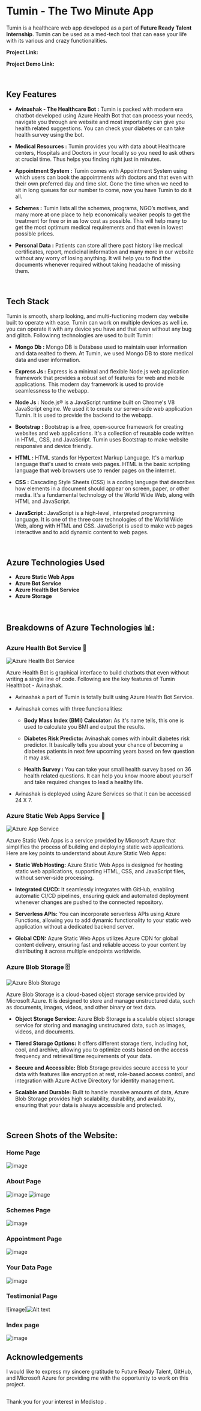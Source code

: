 # Tumin - The Two Minute App
Tumin is a healthcare web app developed as a part of **Future Ready Talent Internship**. 
Tumin can be used as a med-tech tool that can ease your life with its various and crazy functionalities.

**Project Link:** 

**Project Demo Link:** 

<br>

## Key Features

- **Avinashak - The Healthcare Bot :** Tumin is packed with modern era chatbot developed using Azure Health Bot that can process your needs, navigate you through are website and most importantly can give you health related suggestions.
You can check your diabetes or can take health survey using the bot.

- **Medical Resources :** Tumin provides you with data about Healthcare centers, Hospitals and Doctors in your locality so you need to ask others at crucial time. Thus helps you finding right just in minutes.

- **Appointment System :** Tumin comes with Appointment System using which users can book the appointments with doctors and that even with their own preferred day and time slot. Gone the time when we need to sit in long queues for our number to come, now you have Tumin to do it all.

- **Schemes :** Tumin lists all the schemes, programs, NGO’s motives, and many more at one place to help economically weaker peopls to get the treatment for free or in as low cost as possible. This will help many to get the most optimum medical requirements and that even in lowest possible prices.

- **Personal Data :** Patients can store all there past history like medical certificates, report, medicinal information and many more in our website without any worry of losing anything. It will help you to find the documents whenever required without taking headache of missing them.

<br>

## Tech Stack
Tumin is smooth, sharp looking, and multi-fuctioning modern day website built to operate with ease. Tumin can work on multiple devices as well i.e. you can operate it with any device you have and that even without any bug and glitch.
Followinng technologies are used to built Tumin: 

- **Mongo Db :** Mongo DB is Database used to maintain user information and data realted to them. At Tumin, we used Mongo DB to store medical data and user information.

- **Express Js :** Express is a minimal and flexible Node.js web application framework that provides a robust set of features for web and mobile applications. This modern day framework is used to provide seamlessness to the webapp.

- **Node Js :** Node.js® is a JavaScript runtime built on Chrome's V8 JavaScript engine. We used it to create our server-side web application Tumin. It is used to provide the backend to the webapp.

- **Bootstrap :** Bootstrap is a free, open-source framework for creating websites and web applications. It's a collection of reusable code written in HTML, CSS, and JavaScript. Tumin uses Bootstrap to make website responsive and device friendly.

- **HTML :** HTML stands for Hypertext Markup Language. It's a markup language that's used to create web pages. HTML is the basic scripting language that web browsers use to render pages on the internet. 

- **CSS :** Cascading Style Sheets (CSS) is a coding language that describes how elements in a document should appear on screen, paper, or other media. It's a fundamental technology of the World Wide Web, along with HTML and JavaScript.

- **JavaScript :** JavaScript is a high-level, interpreted programming language. It is one of the three core technologies of the World Wide Web, along with HTML and CSS. JavaScript is used to make web pages interactive and to add dynamic content to web pages.

<br>

## Azure Technologies Used
- **Azure Static Web Apps**
- **Azure Bot Service**
- **Azure Health Bot Service**
- **Azure Storage**

<br>

## Breakdowns of Azure Technologies 📊:

### Azure Health Bot Service 🤖

![Azure Health Bot Service](https://learn.microsoft.com/training/achievements/azure-health-bot-social.png)

Azure Health Bot is graphical interface to build chatbots that even without writing a single line of code. Following are the key features of Tumin Healthbot - Avinashak.

- Avinashak a part of Tumin is totally built using Azure Health Bot Service.

- Avinashak comes with three functionalities:
    - **Body Mass Index (BMI) Calculator:** As it's name tells, this one is used to calculate you BMI and output the results.

    - **Diabetes Risk Predicto:** Avinashak comes with inbuilt diabetes risk predictor. It basically tells you about your chance of becoming a diabetes patients in next few upcoming years based on few question it may ask.

    - **Health Survey :** You can take your small health survey based on 36 health related questions. It can help you know moore about yourself and take required changes to lead a healthy life.

- Avinashak is deployed using Azure Services so that it can be accessed 24 X 7.

### Azure Static Web Apps Service 📱

![Azure App Service](https://techcommunity.microsoft.com/t5/image/serverpage/image-id/381010i2FC2D973E0C5D17C/image-size/large?v=v2&px=999)

Azure Static Web Apps is a service provided by Microsoft Azure that simplifies the process of building and deploying static web applications. Here are key points to understand about Azure Static Web Apps:

- **Static Web Hosting:** Azure Static Web Apps is designed for hosting static web applications, supporting HTML, CSS, and JavaScript files, without server-side processing.

- **Integrated CI/CD:** It seamlessly integrates with GitHub, enabling automatic CI/CD pipelines, ensuring quick and automated deployment whenever changes are pushed to the connected repository.

- **Serverless APIs:** You can incorporate serverless APIs using Azure Functions, allowing you to add dynamic functionality to your static web application without a dedicated backend server.

- **Global CDN:** Azure Static Web Apps utilizes Azure CDN for global content delivery, ensuring fast and reliable access to your content by distributing it across multiple endpoints worldwide.

### Azure Blob Storage 🗄️

![Azure Blob Storage](https://www.drupal.org/files/project-images/azure-blob-icon.png)

Azure Blob Storage is a cloud-based object storage service provided by Microsoft Azure. It is designed to store and manage unstructured data, such as documents, images, videos, and other binary or text data.

- **Object Storage Service:** Azure Blob Storage is a scalable object storage service for storing and managing unstructured data, such as images, videos, and documents.

- **Tiered Storage Options:** It offers different storage tiers, including hot, cool, and archive, allowing you to optimize costs based on the access frequency and retrieval time requirements of your data.

- **Secure and Accessible:** Blob Storage provides secure access to your data with features like encryption at rest, role-based access control, and integration with Azure Active Directory for identity management.

- **Scalable and Durable:** Built to handle massive amounts of data, Azure Blob Storage provides high scalability, durability, and availability, ensuring that your data is always accessible and protected.

<br>

## Screen Shots of the Website:

### Home Page
![image](./readme_images/HomePage.png)

### About Page
![image](./readme_images/about-page.png)
![image](./readme_images/about-page2.png)

### Schemes Page
![image](./readme_images/schemes.png)

### Appointment Page
![image](./readme_images/appointment.png)

### Your Data Page
![image](./readme_images/yourdata.png)

### Testimonial Page
![image]![Alt text](./readme_images/Testomonial.png)


### Index page 
![image](./readme_images/index-page.png)




## Acknowledgements
I would like to express my sincere gratitude to Future Ready Talent, GitHub, and Microsoft Azure for providing me with the opportunity to work on this project.

##
Thank you for your interest in Medistop .
